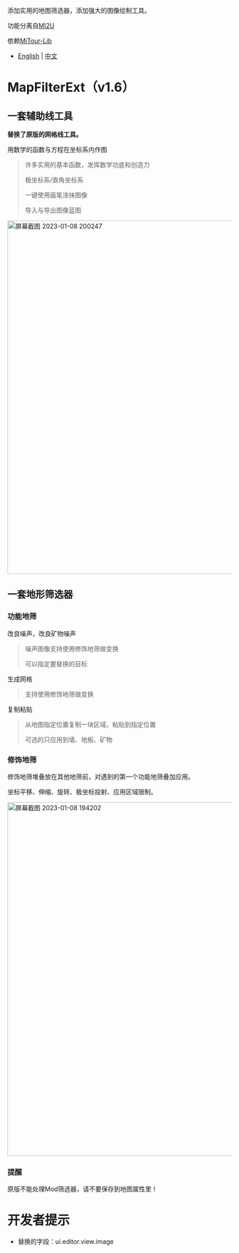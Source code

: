 添加实用的地图筛选器，添加强大的图像绘制工具。

功能分离自[MI2U](https://github.com/BlackDeluxeCat/MI2-Utilities-Java)

依赖[MiTour-Lib](https://github.com/BlackDeluxeCat/MiTour-Lib)

- [English](README.md) | [中文](README_zh.md)

# MapFilterExt（v1.6）
## 一套辅助线工具
**替换了原版的网格线工具。**

用数学的函数与方程在坐标系内作图
> 许多实用的基本函数，发挥数学功底和创造力
>
> 极坐标系/直角坐标系
>
> 一键使用画笔涂抹图像
> 
> 导入与导出图像蓝图

<img width="793" alt="屏幕截图 2023-01-08 200247" src="https://user-images.githubusercontent.com/65377021/211195002-aaf909c5-79fb-4218-99ba-9a3aaa0dbb5a.png">

## 一套地形筛选器
### 功能地筛
改良噪声，改良矿物噪声
> 噪声图像支持使用修饰地筛做变换
> 
> 可以指定要替换的目标

生成网格
> 支持使用修饰地筛做变换

复制粘贴
> 从地图指定位置复制一块区域，粘贴到指定位置
> 
> 可选的只应用到墙、地板、矿物

### 修饰地筛
修饰地筛堆叠放在其他地筛前，对遇到的第一个功能地筛叠加应用。

坐标平移、伸缩、旋转、极坐标投射、应用区域限制。

<img width="794" alt="屏幕截图 2023-01-08 194202" src="https://user-images.githubusercontent.com/65377021/211194653-649e661b-28cf-4b50-9578-f9a8224ef2d2.png">

### 提醒
原版不能处理Mod筛选器，请不要保存到地图属性里！

# 开发者提示
* 替换的字段：ui.editor.view.image
